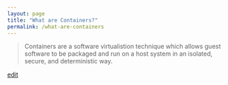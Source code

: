 ```yaml
---
layout: page
title: "What are Containers?"
permalink: /what-are-containers
---
```


> Containers are a software virtualistion technique which allows guest software to be packaged and run on a host system in an isolated, secure, and deterministic way.

<p class="edit-term"><a href="https://github.com/and-digital/tech-definitions/blob/master/definitions/infrastructure/containers.md">edit</a></p>
